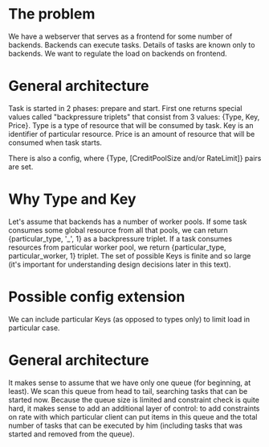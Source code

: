 The problem
===========

We have a webserver that serves as a frontend for some number of backends. Backends can execute tasks. Details of tasks are known only to backends. We want to regulate the load on backends on frontend.

General architecture
====================

Task is started in 2 phases: prepare and start. First one returns special values called "backpressure triplets" that consist from 3 values: {Type, Key, Price}. Type is a type of resource that will be consumed by task. Key is an identifier of particular resource. Price is an amount of resource that will be consumed when task starts.

There is also a config, where {Type, [CreditPoolSize and/or RateLimit]} pairs are set.

Why Type and Key
================

Let's assume that backends has a number of worker pools. If some task consumes some global resource from all that pools, we can return {particular_type, '_', 1} as a backpressure triplet. If a task consumes resources from particular worker pool, we return {particular_type, particular_worker, 1} triplet. The set of possible Keys is finite and so large (it's important for understanding design decisions later in this text).

Possible config extension
=========================

We can include particular Keys (as opposed to types only) to limit load in particular case.

General architecture
====================

It makes sense to assume that we have only one queue (for beginning, at least). We scan this queue from head to tail, searching tasks that can be started now. Because the queue size is limited and constraint check is quite hard, it makes sense to add an additional layer of control: to add constraints on rate with which particular client can put items in this queue and the total number of tasks that can be executed by him (including tasks that was started and removed from the queue).
